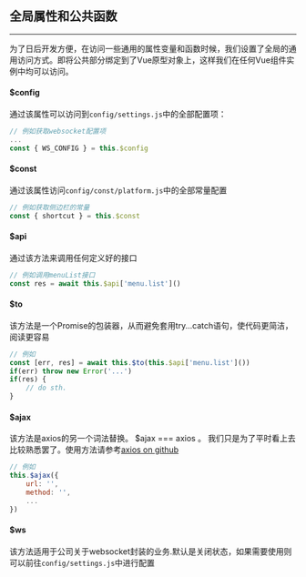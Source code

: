 ## 全局属性和公共函数
---

为了日后开发方便，在访问一些通用的属性变量和函数时候，我们设置了全局的通用访问方式。即将公共部分绑定到了Vue原型对象上，这样我们在任何Vue组件实例中均可以访问。


#### $config

通过该属性可以访问到```config/settings.js```中的全部配置项：
```js
// 例如获取websocket配置项
...
const { WS_CONFIG } = this.$config
```

#### $const

通过该属性访问```config/const/platform.js```中的全部常量配置
```js
// 例如获取侧边栏的常量
const { shortcut } = this.$const
```

#### $api

通过该方法来调用任何定义好的接口
```js
// 例如调用menuList接口
const res = await this.$api['menu.list']()
```

#### $to

该方法是一个Promise的包装器，从而避免套用try...catch语句，使代码更简洁，阅读更容易
```js
// 例如
const [err, res] = await this.$to(this.$api['menu.list']())
if(err) throw new Error('...')
if(res) {
    // do sth.
}
```
#### $ajax

该方法是axios的另一个词法替换。 $ajax === axios 。 我们只是为了平时看上去比较熟悉罢了。使用方法请参考[axios on github](https://github.com/axios/axios)
```js
// 例如
this.$ajax({
    url: '',
    method: '',
    ...
})
```

#### $ws
该方法适用于公司关于websocket封装的业务.默认是关闭状态，如果需要使用则可以前往```config/settings.js```中进行配置

